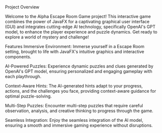 Project Overview

Welcome to the Alpha Escape Room Game project! This interactive game combines the power of JavaFX for a captivating graphical user interface (GUI) and integrates cutting-edge AI technology, specifically OpenAI's GPT model, to enhance the player experience and puzzle dynamics. Get ready to explore a world of mystery and challenge!

Features
Immersive Environment: Immerse yourself in a Escape Room setting, brought to life with JavaFX's intuitive graphics and interactive components.

AI-Powered Puzzles: Experience dynamic puzzles and clues generated by OpenAI's GPT model, ensuring personalized and engaging gameplay with each playthrough.

Context-Aware Hints: The AI-generated hints adapt to your progress, actions, and the challenges you face, providing context-aware guidance for optimal puzzle-solving.

Multi-Step Puzzles: Encounter multi-step puzzles that require careful observation, analysis, and creative thinking to progress through the game.

Seamless Integration: Enjoy the seamless integration of the AI model, ensuring a smooth and immersive gaming experience without disruptions.
